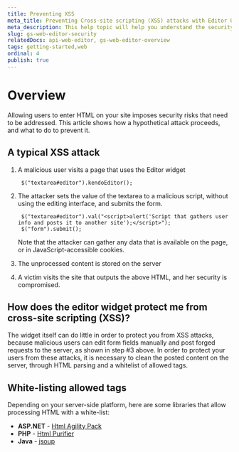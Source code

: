 ```yaml
---
title: Preventing XSS
meta_title: Preventing Cross-site scripting (XSS) attacks with Editor UI widget | Kendo UI Documentation
meta_description: This help topic will help you understand the security implications of allowing HTML editing in your pages and provide guidelines on how to secure them.
slug: gs-web-editor-security
relatedDocs: api-web-editor, gs-web-editor-overview
tags: getting-started,web
ordinal: 4
publish: true
---
```


# Overview

Allowing users to enter HTML on your site imposes security risks that need to be addressed. This article shows how a hypothetical attack proceeds, and what to do to prevent it.

## A typical XSS attack

1. A malicious user visits a page that uses the Editor widget

        $("textarea#editor").kendoEditor();

2. The attacker sets the value of the textarea to a malicious script, without using the editing interface, and submits the form.

        $("textarea#editor").val("<script>alert('Script that gathers user info and posts it to another site');</script>");
        $("form").submit();

   Note that the attacker can gather any data that is available on the page, or in JavaScript-accessible cookies.

3. The unprocessed content is stored on the server
4. A victim visits the site that outputs the above HTML, and her security is compromised.

## How does the editor widget protect me from cross-site scripting (XSS)?

The widget itself can do little in order to protect you from XSS attacks, because malicious users can edit form fields manually and post forged requests to the server, as shown in step #3 above.
In order to protect your users from these attacks, it is necessary to clean the posted content on the server, through HTML parsing and a whitelist of allowed tags.

## White-listing allowed tags

Depending on your server-side platform, here are some libraries that allow processing HTML with a white-list:

- **ASP.NET** - [Html Agility Pack](http://htmlagilitypack.codeplex.com/)
- **PHP** - [Html Purifier](http://htmlpurifier.org/)
- **Java** - [jsoup](http://jsoup.org/)

